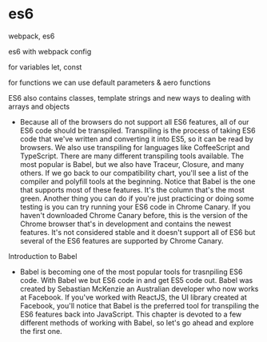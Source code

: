 # es6
webpack, es6

es6 with webpack config

for variables let, const

for functions we can use default parameters & aero functions

ES6 also contains classes, template strings and new ways to dealing with arrays and objects 


- Because all of the browsers do not support all ES6 features, all of our ES6 code should be transpiled. Transpiling is the process of taking ES6 code that we've written and converting it into ES5, so it can be read by browsers. We also use transpiling for languages like CoffeeScript and TypeScript. There are many different transpiling tools available. The most popular is Babel, but we also have Traceur, Closure, and many others. If we go back to our compatibility chart, you'll see a list of the compiler and polyfill tools at the beginning. Notice that Babel is the one that supports most of these features. It's the column that's the most green. Another thing you can do if you're just practicing or doing some testing is you can try running your ES6 code in Chrome Canary. If you haven't downloaded Chrome Canary before, this is the version of the Chrome browser that's in development and contains the newest features. It's not considered stable and it doesn't support all of ES6 but several of the ES6 features are supported by Chrome Canary.


Introduction to Babel
- Babel is becoming one of the most popular tools for trasnpiling ES6 code. With Babel we but ES6 code in and get ES5 code out. Babel was created by Sebastian McKenzie an Australian developer who now works at Facebook. If you've worked with ReactJS, the UI library created at Facebook, you'll notice that Babel is the preferred tool for transpiling the ES6 features back into JavaScript. This chapter is devoted to a few different methods of working with Babel, so let's go ahead and explore the first one.
